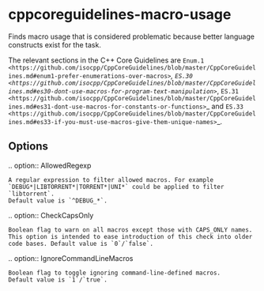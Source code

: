 cppcoreguidelines-macro-usage
=============================

Finds macro usage that is considered problematic because better language
constructs exist for the task.

The relevant sections in the C++ Core Guidelines are
`Enum.1 <https://github.com/isocpp/CppCoreGuidelines/blob/master/CppCoreGuidelines.md#enum1-prefer-enumerations-over-macros>`*,
`ES.30 <https://github.com/isocpp/CppCoreGuidelines/blob/master/CppCoreGuidelines.md#es30-dont-use-macros-for-program-text-manipulation>`*,
`ES.31 <https://github.com/isocpp/CppCoreGuidelines/blob/master/CppCoreGuidelines.md#es31-dont-use-macros-for-constants-or-functions>`\_
and
`ES.33 <https://github.com/isocpp/CppCoreGuidelines/blob/master/CppCoreGuidelines.md#es33-if-you-must-use-macros-give-them-unique-names>`\_.

Options
-------

.. option:: AllowedRegexp

    A regular expression to filter allowed macros. For example 
    `DEBUG*|LIBTORRENT*|TORRENT*|UNI*` could be applied to filter `libtorrent`.
    Default value is `^DEBUG_*`.

.. option:: CheckCapsOnly

    Boolean flag to warn on all macros except those with CAPS_ONLY names.
    This option is intended to ease introduction of this check into older
    code bases. Default value is `0`/`false`.

.. option:: IgnoreCommandLineMacros

    Boolean flag to toggle ignoring command-line-defined macros.
    Default value is `1`/`true`.

